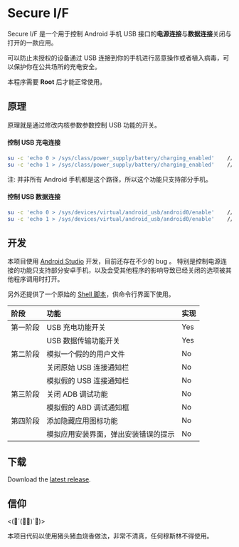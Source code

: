 # Secure I/F

Secure I/F 是一个用于控制 Android 手机 USB 接口的**电源连接**与**数据连接**关闭与打开的一款应用。

可以防止未授权的设备通过 USB 连接到你的手机进行恶意操作或者植入病毒，可以保护你在公共场所的充电安全。

本程序需要 **Root** 后才能正常使用。

## 原理

原理就是通过修改内核参数参数控制 USB 功能的开关。

#### 控制 USB 充电连接

```bash
su -c 'echo 0 > /sys/class/power_supply/battery/charging_enabled'    // 关闭 USB 充电功能
su -c 'echo 1 > /sys/class/power_supply/battery/charging_enabled'    // 打开 USB 充电功能
```

注: 并非所有 Android 手机都是这个路径，所以这个功能只支持部分手机。

#### 控制 USB 数据连接

```bash
su -c 'echo 0 > /sys/devices/virtual/android_usb/android0/enable'    // 关闭 USB 数据通信功能
su -c 'echo 1 > /sys/devices/virtual/android_usb/android0/enable'    // 打开 USB 数据通信功能
```

## 开发

本项目使用 [Android Studio](https://developer.android.com/studio/index.html) 开发，目前还存在不少的 bug 。
特别是控制电源连接的功能只支持部分安卓手机，以及会受其他程序的影响导致已经关闭的选项被其他程序调用时打开。

另外还提供了一个原始的 [Shell 脚本](susb)，供命令行界面下使用。

| 阶段     | 功能                                 | 实现 |
|:---------|:-------------------------------------|:-----|
| 第一阶段 | USB 充电功能开关                     | Yes  |
|          | USB 数据传输功能开关                 | Yes  |
| 第二阶段 | 模拟一个假的的用户文件               | No   |
|          | 关闭原始 USB 连接通知栏              | No   |
|          | 模拟假的 USB 连接通知栏              | No   |
| 第三阶段 | 关闭 ADB 调试功能                    | No   |
|          | 模拟假的 ABD 调试通知框              | No   |
| 第四阶段 | 添加隐藏应用图标功能                 | No   |
|          | 模拟应用安装界面，弹出安装错误的提示 | No   |

## 下载

Download the [latest release](https://github.com/iternull/secure-if/releases).

## 信仰

<(ﾟ´(｡｡)`ﾟ)>

本项目代码以使用猪头猪血烧香做法，非常不清真，任何穆斯林不得使用。

